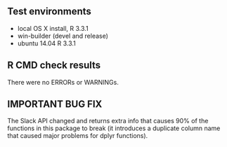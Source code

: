 ## Test environments

* local OS X install, R 3.3.1
* win-builder (devel and release)
* ubuntu 14.04 R 3.3.1

## R CMD check results

There were no ERRORs or WARNINGs. 

## IMPORTANT BUG FIX

The Slack API changed and returns extra info that causes 90% of the functions
in this package to break (it introduces a duplicate column name that caused 
major problems for dplyr functions). 